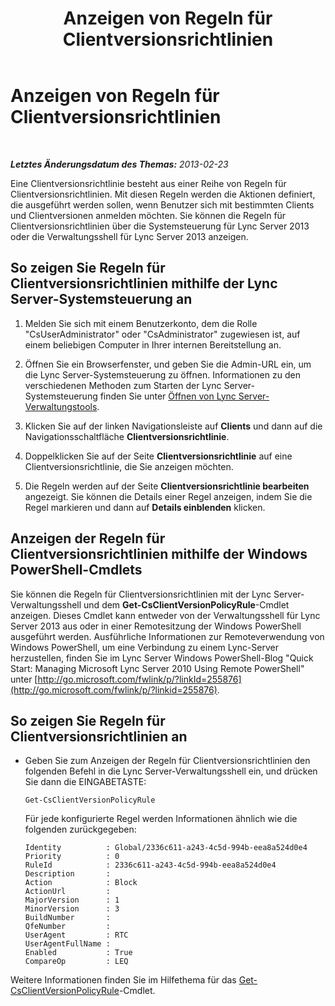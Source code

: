 ﻿---
title: Anzeigen von Regeln für Clientversionsrichtlinien
TOCTitle: Anzeigen von Regeln für Clientversionsrichtlinien
ms:assetid: f3a0215f-f72f-4e9b-a07b-25858dc4203a
ms:mtpsurl: https://technet.microsoft.com/de-de/library/JJ923060(v=OCS.15)
ms:contentKeyID: 52056501
ms.date: 05/19/2016
mtps_version: v=OCS.15
ms.translationtype: HT
---

# Anzeigen von Regeln für Clientversionsrichtlinien

 

_**Letztes Änderungsdatum des Themas:** 2013-02-23_

Eine Clientversionsrichtlinie besteht aus einer Reihe von Regeln für Clientversionsrichtlinien. Mit diesen Regeln werden die Aktionen definiert, die ausgeführt werden sollen, wenn Benutzer sich mit bestimmten Clients und Clientversionen anmelden möchten. Sie können die Regeln für Clientversionsrichtlinien über die Systemsteuerung für Lync Server 2013 oder die Verwaltungsshell für Lync Server 2013 anzeigen.

## So zeigen Sie Regeln für Clientversionsrichtlinien mithilfe der Lync Server-Systemsteuerung an

1.  Melden Sie sich mit einem Benutzerkonto, dem die Rolle "CsUserAdministrator" oder "CsAdministrator" zugewiesen ist, auf einem beliebigen Computer in Ihrer internen Bereitstellung an.

2.  Öffnen Sie ein Browserfenster, und geben Sie die Admin-URL ein, um die Lync Server-Systemsteuerung zu öffnen. Informationen zu den verschiedenen Methoden zum Starten der Lync Server-Systemsteuerung finden Sie unter [Öffnen von Lync Server-Verwaltungstools](lync-server-2013-open-lync-server-administrative-tools.md).

3.  Klicken Sie auf der linken Navigationsleiste auf **Clients** und dann auf die Navigationsschaltfläche **Clientversionsrichtlinie**.

4.  Doppelklicken Sie auf der Seite **Clientversionsrichtlinie** auf eine Clientversionsrichtlinie, die Sie anzeigen möchten.

5.  Die Regeln werden auf der Seite **Clientversionsrichtlinie bearbeiten** angezeigt. Sie können die Details einer Regel anzeigen, indem Sie die Regel markieren und dann auf **Details einblenden** klicken.

## Anzeigen der Regeln für Clientversionsrichtlinien mithilfe der Windows PowerShell-Cmdlets

Sie können die Regeln für Clientversionsrichtlinien mit der Lync Server-Verwaltungsshell und dem **Get-CsClientVersionPolicyRule**-Cmdlet anzeigen. Dieses Cmdlet kann entweder von der Verwaltungsshell für Lync Server 2013 aus oder in einer Remotesitzung der Windows PowerShell ausgeführt werden. Ausführliche Informationen zur Remoteverwendung von Windows PowerShell, um eine Verbindung zu einem Lync-Server herzustellen, finden Sie im Lync Server Windows PowerShell-Blog "Quick Start: Managing Microsoft Lync Server 2010 Using Remote PowerShell" unter [http://go.microsoft.com/fwlink/p/?linkId=255876](http://go.microsoft.com/fwlink/p/?linkid=255876).

## So zeigen Sie Regeln für Clientversionsrichtlinien an

  - Geben Sie zum Anzeigen der Regeln für Clientversionsrichtlinien den folgenden Befehl in die Lync Server-Verwaltungsshell ein, und drücken Sie dann die EINGABETASTE:
    
        Get-CsClientVersionPolicyRule
    
    Für jede konfigurierte Regel werden Informationen ähnlich wie die folgenden zurückgegeben:
    
        Identity          : Global/2336c611-a243-4c5d-994b-eea8a524d0e4
        Priority          : 0
        RuleId            : 2336c611-a243-4c5d-994b-eea8a524d0e4
        Description       :
        Action            : Block
        ActionUrl         :
        MajorVersion      : 1
        MinorVersion      : 3
        BuildNumber       :
        QfeNumber         :
        UserAgent         : RTC
        UserAgentFullName :
        Enabled           : True
        CompareOp         : LEQ

Weitere Informationen finden Sie im Hilfethema für das [Get-CsClientVersionPolicyRule](https://docs.microsoft.com/en-us/powershell/module/skype/Get-CsClientVersionPolicyRule)-Cmdlet.

